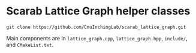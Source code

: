# Scarab Lattice Graph helper classes

`
git clone https://github.com/CmuInchingLab/scarab_lattice_graph.git
`

Main components are in `lattice_graph.cpp`, `lattice_graph.hpp`, `include/`, and `CMakeList.txt`.